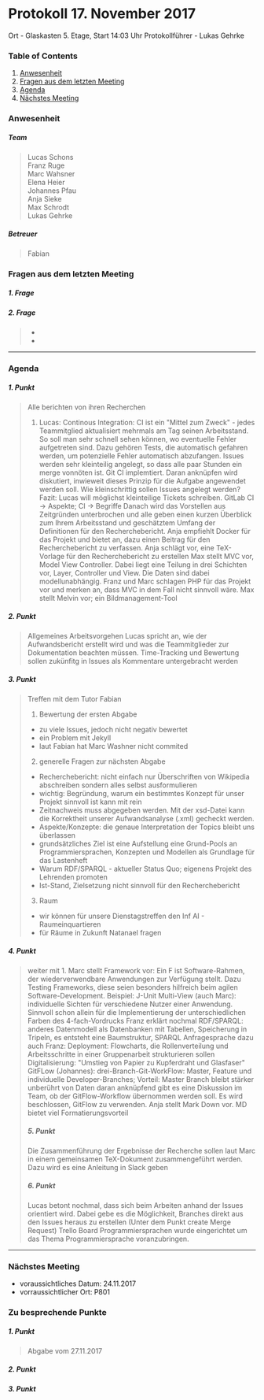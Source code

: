 # **Protokoll 17. November 2017**

Ort - Glaskasten 5. Etage, Start 14:03 Uhr
Protokollführer - Lukas Gehrke

### **Table of Contents**
1. [Anwesenheit](#Anwesenheit)
2. [Fragen aus dem letzten Meeting](#fragen-aus-dem-letzten-meeting)
3. [Agenda](#agenda)
4. [Nächstes Meeting](#nächstes-meeting)

### **Anwesenheit**
##### Team  
> Lucas Schons  
> Franz Ruge  
> Marc Wahsner  
> Elena Heier  
> Johannes Pfau  
> Anja Sieke  
> Max Schrodt  
> Lukas Gehrke  

##### Betreuer  

> Fabian  
  
### **Fragen aus dem letzten Meeting**

##### 1. Frage
> 

##### 2. Frage
> *
> * 

---------------

### **Agenda**

##### 1. Punkt
> Alle berichten von ihren Recherchen
> 1. Lucas: Continous Integration: CI ist ein "Mittel zum Zweck" - jedes Teammitglied aktualisiert mehrmals am Tag seinen Arbeitsstand. So soll man sehr schnell sehen können, wo eventuelle Fehler aufgetreten sind. Dazu gehören Tests, die automatisch gefahren werden, um potenzielle Fehler automatisch abzufangen. Issues werden sehr kleinteilig angelegt, so dass alle paar Stunden ein merge vonnöten ist. Git CI implemtiert.
> Daran anknüpfen wird diskutiert, inwieweit dieses Prinzip für die Aufgabe angewendet werden soll. Wie kleinschrittig sollen Issues angelegt werden? Fazit: Lucas will möglichst kleinteilige Tickets schreiben. GitLab CI -> Aspekte; CI -> Begriffe
> Danach wird das Vorstellen aus Zeitgründen unterbrochen und alle geben einen kurzen Überblick zum Ihrem Arbeitsstand und geschätztem Umfang der Definitionen für den Recherchebericht.
> Anja empfiehlt Docker für das Projekt und bietet an, dazu einen Beitrag für den Recherchebericht zu verfassen.
> Anja schlägt vor, eine TeX-Vorlage für den Recherchebericht zu erstellen
> Max stellt MVC vor, Model View Controller. Dabei liegt eine Teilung in drei Schichten vor, Layer, Controller und View. Die Daten sind dabei modellunabhängig.
> Franz und Marc schlagen PHP für das Projekt vor und merken an, dass MVC in dem Fall nicht sinnvoll wäre.
> Max stellt Melvin vor; ein Bildmanagement-Tool  
##### 2. Punkt
> Allgemeines Arbeitsvorgehen
> Lucas spricht an, wie der Aufwandsbericht erstellt wird und was die Teammitglieder zur Dokumentation beachten müssen. Time-Tracking und Bewertung sollen zukünfitg in Issues als Kommentare untergebracht werden
##### 3. Punkt
> Treffen mit dem Tutor Fabian
> 1. Bewertung der ersten Abgabe
>  - zu viele Issues, jedoch nicht negativ bewertet
>  - ein Problem mit Jekyll
>  - laut Fabian hat Marc Washner nicht commited
> 2. generelle Fragen zur nächsten Abgabe
>  - Recherchebericht: nicht einfach nur Überschriften von Wikipedia abschreiben sondern alles selbst ausformulieren
> - wichtig: Begründung, warum ein bestimmtes Konzept für unser Projekt sinnvoll ist kann mit rein
> - Zeitnachweis muss abgegeben werden. Mit der xsd-Datei kann die Korrektheit unserer Aufwandsanalyse (.xml) gecheckt werden.
> - Aspekte/Konzepte: die genaue Interpretation der Topics bleibt uns überlassen
> - grundsätzliches Ziel ist eine Aufstellung eine Grund-Pools an Programmiersprachen, Konzepten und Modellen als Grundlage für das Lastenheft
> - Warum RDF/SPARQL - aktueller Status Quo; eigenens Projekt des Lehrenden promoten
> - Ist-Stand, Zielsetzung nicht sinnvoll für den Recherchebericht
> 3. Raum
>  - wir können für unsere Dienstagstreffen den Inf AI - Raumeinquartieren
>  - für Räume in Zukunft Natanael fragen
##### 4. Punkt
> weiter mit 1.
> Marc stellt Framework vor: Ein F ist Software-Rahmen, der wiederverwendbare Anwendungen zur Verfügung stellt. Dazu Testing Frameworks, diese seien besonders hilfreich beim agilen Software-Development. Beispiel: J-Unit
> Multi-View (auch Marc): individuelle Sichten für verschiedene Nutzer einer Anwendung. Sinnvoll schon allein für die Implementierung der unterschiedlichen Farben des 4-fach-Vordrucks
> Franz erklärt nochmal RDF/SPARQL: anderes Datenmodell als Datenbanken mit Tabellen, Speicherung in Tripeln, es entsteht eine Baumstruktur, SPARQL Anfragesprache dazu
> auch Franz: Deployment: Flowcharts, die Rollenverteilung und Arbeitsschritte in einer Gruppenarbeit strukturieren sollen
> Digitalisierung: "Umstieg von Papier zu Kupferdraht und Glasfaser"
> GitFLow (Johannes): drei-Branch-Git-WorkFlow: Master, Feature und individuelle Developer-Branches; Vorteil: Master Branch bleibt stärker unberührt von Daten
> daran anknüpfend gibt es eine Diskussion im Team, ob der GitFlow-Workflow übernommen werden soll. Es wird beschlossen, GitFlow zu verwenden.
> Anja stellt Mark Down vor. MD bietet viel Formatierungsvorteil
> ##### 5. Punkt
> Die Zusammenführung der Ergebnisse der Recherche sollen laut Marc in einem gemeinsamen TeX-Dokument zusammengeführt werden. Dazu wird es eine Anleitung in Slack geben
> ##### 6. Punkt
> Lucas betont nochmal, dass sich beim Arbeiten anhand der Issues orientiert wird. Dabei gebe es die Möglichkeit, Branches direkt aus den Issues heraus zu erstellen (Unter dem Punkt create Merge Request)
> Trello Board Programmiersprachen wurde eingerichtet um das Thema Programmiersprache voranzubringen.
--------------

### **Nächstes Meeting**

* voraussichtliches Datum: 24.11.2017
* vorraussichtlicher Ort: P801

### Zu besprechende Punkte

##### 1. Punkt
> Abgabe vom 27.11.2017

##### 2. Punkt

##### 3. Punkt

